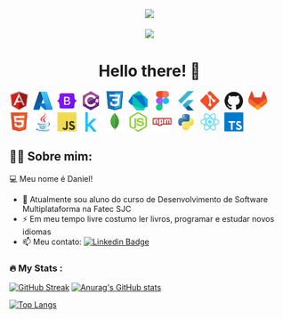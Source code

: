<div align="center">
  <img src="https://media.giphy.com/media/u2pmTWUi0MXjyrMaVj/giphy.gif" width="200"/>
  <br></br>
  <div>
    <a href="https://www.linkedin.com/in/daniel-filho-3b6583209/">
      <img src="https://img.shields.io/badge/LinkedIn-blue?logo=linkedin&logoColor=white"/>
    </a>
  </div>
   <h1>Hello there! 👋</h1>
</div>

<div>
  <img src="https://github.com/devicons/devicon/blob/master/icons/angularjs/angularjs-original.svg" title="Angular" alt="Angular" width="35" height="35"/>&nbsp;
  <img src="https://github.com/devicons/devicon/blob/master/icons/azure/azure-original.svg" title="Azure" alt="Azure" width="35" height="35"/>&nbsp;
  <img src="https://github.com/devicons/devicon/blob/master/icons/bootstrap/bootstrap-original.svg" title="Bootstrap" alt="Bootstrap" width="35" height="35"/>&nbsp;
  <img src="https://github.com/devicons/devicon/blob/master/icons/csharp/csharp-original.svg" title="C#" alt="C#" width="35" height="35"/>&nbsp;
  <img src="https://github.com/devicons/devicon/blob/master/icons/css3/css3-original.svg" title="CSS" alt="CSS" width="35" height="35"/>&nbsp;
  <img src="https://github.com/devicons/devicon/blob/master/icons/dart/dart-original.svg" title="Dart" alt="Dart" width="35" height="35"/>&nbsp;
  <img src="https://github.com/devicons/devicon/blob/master/icons/figma/figma-original.svg" title="Figma" alt="Figma" width="35" height="35"/>&nbsp;
  <img src="https://github.com/devicons/devicon/blob/master/icons/flutter/flutter-original.svg" title="Flutter" alt="Flutter" width="35" height="35"/>&nbsp;
  <img src="https://github.com/devicons/devicon/blob/master/icons/git/git-original.svg" title="Git" alt="Git" width="35" height="35"/>&nbsp;
  <img src="https://github.com/devicons/devicon/blob/master/icons/github/github-original.svg" title="Github" alt="Github" width="35" height="35"/>&nbsp;
  <img src="https://github.com/devicons/devicon/blob/master/icons/gitlab/gitlab-original.svg" title="Gitlab" alt="Gitlab" width="35" height="35"/>&nbsp;
  <img src="https://github.com/devicons/devicon/blob/master/icons/html5/html5-original.svg" title="HTML5" alt="HTML5" width="35" height="35"/>&nbsp;
  <img src="https://github.com/devicons/devicon/blob/master/icons/java/java-original.svg" title="Java" alt="Java" width="35" height="35"/>&nbsp;
  <img src="https://github.com/devicons/devicon/blob/master/icons/javascript/javascript-original.svg" title="JavaScript" alt="JavaScript" width="35" height="35"/>&nbsp;
  <img src="https://github.com/devicons/devicon/blob/master/icons/kaggle/kaggle-original.svg" title="Kaggle" alt="Kaggle" width="35" height="35"/>&nbsp;
  <img src="https://github.com/devicons/devicon/blob/master/icons/mongodb/mongodb-original.svg" title="MongoDB" alt="MongoDB" width="35" height="35"/>&nbsp;
  <img src="https://github.com/devicons/devicon/blob/master/icons/nodejs/nodejs-original.svg" title="NodeJS" alt="NodeJS" width="35" height="35"/>&nbsp;
  <img src="https://github.com/devicons/devicon/blob/master/icons/npm/npm-original-wordmark.svg" title="NPM" alt="NPM" width="35" height="35"/>&nbsp;
  <img src="https://github.com/devicons/devicon/blob/master/icons/python/python-original.svg" title="Python" alt="Python" width="35" height="35"/>&nbsp;
  <img src="https://github.com/devicons/devicon/blob/master/icons/react/react-original.svg" title="ReactJS" alt="ReactJS" width="35" height="35"/>&nbsp;
  <img src="https://github.com/devicons/devicon/blob/master/icons/typescript/typescript-original.svg" title="TypeScript" alt="TypeScript" width="35" height="35"/>&nbsp;
</div>

## :man_technologist: Sobre mim:
  :computer: Meu nome é Daniel!
  - :seedling: Atualmente sou aluno do curso de Desenvolvimento de Software Multiplataforma na Fatec SJC
  - :zap: Em meu tempo livre costumo ler livros, programar e estudar novos idiomas
  - :mailbox: Meu contato: [![Linkedin Badge](https://img.shields.io/badge/-DanielFilho-blue?style=flat&logo=Linkedin&logoColor=white)](https://www.linkedin.com/in/daniel-filho-3b6583209/)



### :fire: My Stats :
[![GitHub Streak](http://github-readme-streak-stats.herokuapp.com?user=daniellsfilho&theme=dark&background=000000)](https://github.com/daniellsfilho)    [![Anurag's GitHub stats](https://github-readme-stats.vercel.app/api?username=daniellsfilho&show_icons=true&theme=midnight-purple&title_color=FFA500)](https://github.com/daniellsfilho)                     

[![Top Langs](https://github-readme-stats.vercel.app/api/top-langs/?username=daniellsfilho&theme=vision-friendly-dark&card_width=495)](https://github.com/daniellsfilho)
